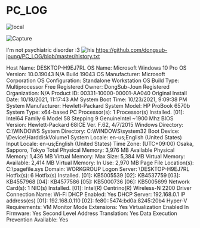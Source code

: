 # PC_LOG

![local](https://user-images.githubusercontent.com/59364300/141277037-62cc9a87-ed2a-47e3-a418-034e2fa76365.PNG)

![Capture](https://user-images.githubusercontent.com/59364300/139027485-fee185fb-c28e-44ae-b5ad-cdbe9fcc664c.PNG)

I'm not psychiatric disorder :3
![his](https://user-images.githubusercontent.com/59364300/139274032-97f97e4a-c186-41c9-837e-8b29a61cae01.PNG)
https://github.com/dongsub-joung/PC_LOG/blob/master/history.txt

Host Name:                 DESKTOP-H9EJ7RL
OS Name:                   Microsoft Windows 10 Pro
OS Version:                10.0.19043 N/A Build 19043
OS Manufacturer:           Microsoft Corporation
OS Configuration:          Standalone Workstation
OS Build Type:             Multiprocessor Free
Registered Owner:          DongSub-Joun
Registered Organization:   N/A
Product ID:                00331-10000-00001-AA040
Original Install Date:     10/18/2021, 11:17:43 AM
System Boot Time:          10/23/2021, 9:09:38 PM
System Manufacturer:       Hewlett-Packard
System Model:              HP ProBook 6570b
System Type:               x64-based PC
Processor(s):              1 Processor(s) Installed.
                           [01]: Intel64 Family 6 Model 58 Stepping 9 GenuineIntel ~1900 Mhz
BIOS Version:              Hewlett-Packard 68ICE Ver. F.62, 4/7/2015
Windows Directory:         C:\WINDOWS
System Directory:          C:\WINDOWS\system32
Boot Device:               \Device\HarddiskVolume1
System Locale:             en-us;English (United States)
Input Locale:              en-us;English (United States)
Time Zone:                 (UTC+09:00) Osaka, Sapporo, Tokyo
Total Physical Memory:     3,976 MB
Available Physical Memory: 1,436 MB
Virtual Memory: Max Size:  5,384 MB
Virtual Memory: Available: 2,414 MB
Virtual Memory: In Use:    2,970 MB
Page File Location(s):     C:\pagefile.sys
Domain:                    WORKGROUP
Logon Server:              \\DESKTOP-H9EJ7RL
Hotfix(s):                 6 Hotfix(s) Installed.
                           [01]: KB5005539
                           [02]: KB4537759
                           [03]: KB4557968
                           [04]: KB4577586
                           [05]: KB5000736
                           [06]: KB5005699
Network Card(s):           1 NIC(s) Installed.
                           [01]: Intel(R) Centrino(R) Wireless-N 2200 Driver
                                 Connection Name: Wi-Fi
                                 DHCP Enabled:    Yes
                                 DHCP Server:     192.168.0.1
                                 IP address(es)
                                 [01]: 192.168.0.110
                                 [02]: fe80::5474:bd0a:8245:20b4
Hyper-V Requirements:      VM Monitor Mode Extensions: Yes
                           Virtualization Enabled In Firmware: Yes
                           Second Level Address Translation: Yes
                           Data Execution Prevention Available: Yes
